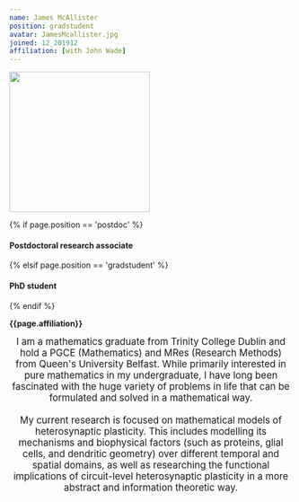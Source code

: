 ```yaml
---
name: James McAllister
position: gradstudent
avatar: JamesMcallister.jpg
joined: 12_201912
affiliation: [with John Wade]
---
```


<img width="250" src="{{site.baseurl}}/images/people/{{page.avatar}}" data-action="zoom">

 {% if page.position == 'postdoc' %}
<h4>Postdoctoral research associate</h4>
 {% elsif page.position == 'gradstudent' %}
<h4>PhD student</h4>
 {% endif %}

<b>{{page.affiliation}}</b>

<header class="masthead text-justify" style="font-size:120%">
I am a mathematics graduate from Trinity College Dublin and hold a PGCE (Mathematics) and MRes (Research Methods) from Queen's University Belfast. While primarily interested in pure mathematics in my undergraduate, I have long been fascinated with the huge variety of problems in life that can be formulated and solved in a mathematical way.
<br><br>
My current research is focused on mathematical models of heterosynaptic plasticity. This includes modelling its mechanisms and biophysical factors (such as proteins, glial cells, and dendritic geometry) over different temporal and spatial domains, as well as researching the functional implications of circuit-level heterosynaptic plasticity in a more abstract and information theoretic way.

</header>
